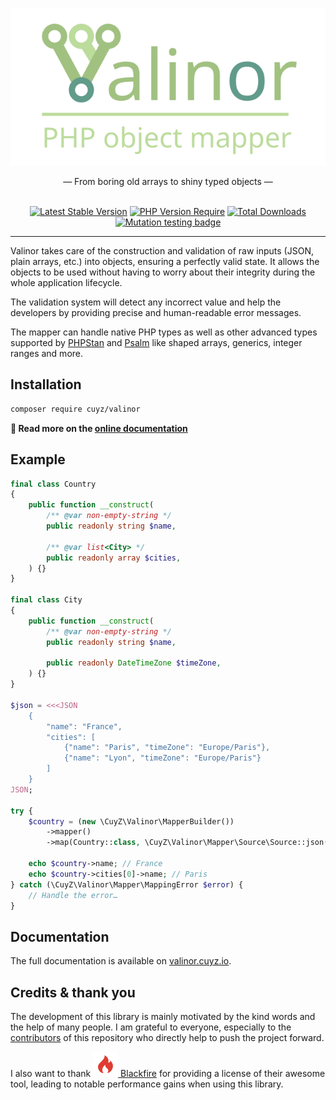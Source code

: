 <div align="center">

![Valinor banner](docs/pages/img/valinor-banner.svg)

<div>— From boring old arrays to shiny typed objects —</div>

<br>

[![Latest Stable Version](https://poser.pugx.org/cuyz/valinor/v)][link-packagist]
[![PHP Version Require](https://poser.pugx.org/cuyz/valinor/require/php)][link-packagist]
[![Total Downloads](https://poser.pugx.org/cuyz/valinor/downloads)][link-packagist]
[![Mutation testing badge](https://img.shields.io/endpoint?style=flat&url=https%3A%2F%2Fbadge-api.stryker-mutator.io%2Fgithub.com%2FCuyZ%2FValinor%2Fmaster)](https://dashboard.stryker-mutator.io/reports/github.com/CuyZ/Valinor/master)

</div>

---

Valinor takes care of the construction and validation of raw inputs (JSON, plain
arrays, etc.) into objects, ensuring a perfectly valid state. It allows the
objects to be used without having to worry about their integrity during the
whole application lifecycle.

The validation system will detect any incorrect value and help the developers by
providing precise and human-readable error messages.

The mapper can handle native PHP types as well as other advanced types supported
by [PHPStan] and [Psalm] like shaped arrays, generics, integer ranges and more.

## Installation

```bash
composer require cuyz/valinor
```

**📔 Read more on the [online documentation](https://valinor.cuyz.io)**

## Example

```php
final class Country
{
    public function __construct(
        /** @var non-empty-string */
        public readonly string $name,
        
        /** @var list<City> */
        public readonly array $cities,
    ) {}
}

final class City
{
    public function __construct(
        /** @var non-empty-string */
        public readonly string $name,
        
        public readonly DateTimeZone $timeZone,
    ) {}
}

$json = <<<JSON
    {
        "name": "France",
        "cities": [
            {"name": "Paris", "timeZone": "Europe/Paris"},
            {"name": "Lyon", "timeZone": "Europe/Paris"}
        ]
    }
JSON;

try {
    $country = (new \CuyZ\Valinor\MapperBuilder())
        ->mapper()
        ->map(Country::class, \CuyZ\Valinor\Mapper\Source\Source::json($json));

    echo $country->name; // France 
    echo $country->cities[0]->name; // Paris
} catch (\CuyZ\Valinor\Mapper\MappingError $error) {
    // Handle the error…
}
```

## Documentation

The full documentation is available on [valinor.cuyz.io].

## Credits & thank you

The development of this library is mainly motivated by the kind words and the
help of many people. I am grateful to everyone, especially to the [contributors]
of this repository who directly help to push the project forward.

I also want to thank
[![blackfire-logo] Blackfire](https://www.blackfire.io/?utm_source=valinor&utm_medium=readme&utm_campaign=free-open-source)
for providing a license of their awesome tool, leading to notable performance
gains when using this library.

[link-packagist]: https://packagist.org/packages/cuyz/valinor

[contributors]: https://github.com/CuyZ/Valinor/graphs/contributors

[PHPStan]: https://phpstan.org/

[Psalm]: https://psalm.dev/

[Blackfire]: https://www.blackfire.io/?utm_source=valinor&utm_medium=readme&utm_campaign=free-open-source

[blackfire-logo]: docs/pages/img/blackfire-logo.svg "Blackfire logo"

[valinor.cuyz.io]: https://valinor.cuyz.io
